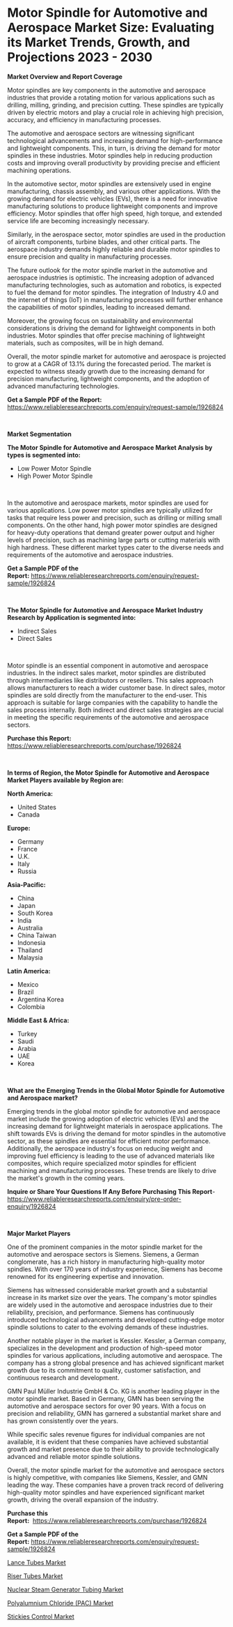 <p><h1>Motor Spindle for Automotive and Aerospace Market Size: Evaluating its Market Trends, Growth, and Projections 2023 - 2030</h1></p><p><strong>Market Overview and Report Coverage</strong></p>
<p><p>Motor spindles are key components in the automotive and aerospace industries that provide a rotating motion for various applications such as drilling, milling, grinding, and precision cutting. These spindles are typically driven by electric motors and play a crucial role in achieving high precision, accuracy, and efficiency in manufacturing processes.</p><p>The automotive and aerospace sectors are witnessing significant technological advancements and increasing demand for high-performance and lightweight components. This, in turn, is driving the demand for motor spindles in these industries. Motor spindles help in reducing production costs and improving overall productivity by providing precise and efficient machining operations.</p><p>In the automotive sector, motor spindles are extensively used in engine manufacturing, chassis assembly, and various other applications. With the growing demand for electric vehicles (EVs), there is a need for innovative manufacturing solutions to produce lightweight components and improve efficiency. Motor spindles that offer high speed, high torque, and extended service life are becoming increasingly necessary.</p><p>Similarly, in the aerospace sector, motor spindles are used in the production of aircraft components, turbine blades, and other critical parts. The aerospace industry demands highly reliable and durable motor spindles to ensure precision and quality in manufacturing processes.</p><p>The future outlook for the motor spindle market in the automotive and aerospace industries is optimistic. The increasing adoption of advanced manufacturing technologies, such as automation and robotics, is expected to fuel the demand for motor spindles. The integration of Industry 4.0 and the internet of things (IoT) in manufacturing processes will further enhance the capabilities of motor spindles, leading to increased demand.</p><p>Moreover, the growing focus on sustainability and environmental considerations is driving the demand for lightweight components in both industries. Motor spindles that offer precise machining of lightweight materials, such as composites, will be in high demand.</p><p>Overall, the motor spindle market for automotive and aerospace is projected to grow at a CAGR of 13.1% during the forecasted period. The market is expected to witness steady growth due to the increasing demand for precision manufacturing, lightweight components, and the adoption of advanced manufacturing technologies.</p></p>
<p><strong>Get a Sample PDF of the Report:</strong> <a href="https://www.reliableresearchreports.com/enquiry/request-sample/1926824">https://www.reliableresearchreports.com/enquiry/request-sample/1926824</a></p>
<p>&nbsp;</p>
<p><strong>Market Segmentation</strong></p>
<p><strong>The Motor Spindle for Automotive and Aerospace Market Analysis by types is segmented into:</strong></p>
<p><ul><li>Low Power Motor Spindle</li><li>High Power Motor Spindle</li></ul></p>
<p>&nbsp;</p>
<p><p>In the automotive and aerospace markets, motor spindles are used for various applications. Low power motor spindles are typically utilized for tasks that require less power and precision, such as drilling or milling small components. On the other hand, high power motor spindles are designed for heavy-duty operations that demand greater power output and higher levels of precision, such as machining large parts or cutting materials with high hardness. These different market types cater to the diverse needs and requirements of the automotive and aerospace industries.</p></p>
<p><strong>Get a Sample PDF of the Report:</strong>&nbsp;<a href="https://www.reliableresearchreports.com/enquiry/request-sample/1926824">https://www.reliableresearchreports.com/enquiry/request-sample/1926824</a></p>
<p>&nbsp;</p>
<p><strong>The Motor Spindle for Automotive and Aerospace Market Industry Research by Application is segmented into:</strong></p>
<p><ul><li>Indirect Sales</li><li>Direct Sales</li></ul></p>
<p>&nbsp;</p>
<p><p>Motor spindle is an essential component in automotive and aerospace industries. In the indirect sales market, motor spindles are distributed through intermediaries like distributors or resellers. This sales approach allows manufacturers to reach a wider customer base. In direct sales, motor spindles are sold directly from the manufacturer to the end-user. This approach is suitable for large companies with the capability to handle the sales process internally. Both indirect and direct sales strategies are crucial in meeting the specific requirements of the automotive and aerospace sectors.</p></p>
<p><strong>Purchase this Report:</strong>&nbsp; <a href="https://www.reliableresearchreports.com/purchase/1926824">https://www.reliableresearchreports.com/purchase/1926824</a></p>
<p>&nbsp;</p>
<p><strong>In terms of Region, the Motor Spindle for Automotive and Aerospace Market Players available by Region are:</strong></p>
<p>
    <p> <strong> North America: </strong>
        <ul>
            <li>United States</li>
            <li>Canada</li>
        </ul>
        </p> 
    <p> <strong> Europe: </strong>
        <ul>
            <li>Germany</li>
            <li>France</li>
            <li>U.K.</li>
            <li>Italy</li>
            <li>Russia</li>
        </ul>
        </p> 
    <p> <strong> Asia-Pacific: </strong>
        <ul>
            <li>China</li>
            <li>Japan</li>
            <li>South Korea</li>
            <li>India</li>
            <li>Australia</li>
            <li>China Taiwan</li>
            <li>Indonesia</li>
            <li>Thailand</li>
            <li>Malaysia</li>
        </ul>
        </p> 
    <p> <strong> Latin America: </strong>
        <ul>
            <li>Mexico</li>
            <li>Brazil</li>
            <li>Argentina Korea</li>
            <li>Colombia</li>
        </ul>
        </p> 
    <p> <strong> Middle East & Africa: </strong>
        <ul>
            <li>Turkey</li>
            <li>Saudi</li>
            <li>Arabia</li>
            <li>UAE</li>
            <li>Korea</li>
        </ul>
    </p>
    </p>
<p>&nbsp;</p>
<p><strong>What are the Emerging Trends in the Global Motor Spindle for Automotive and Aerospace market?</strong></p>
<p><p>Emerging trends in the global motor spindle for automotive and aerospace market include the growing adoption of electric vehicles (EVs) and the increasing demand for lightweight materials in aerospace applications. The shift towards EVs is driving the demand for motor spindles in the automotive sector, as these spindles are essential for efficient motor performance. Additionally, the aerospace industry's focus on reducing weight and improving fuel efficiency is leading to the use of advanced materials like composites, which require specialized motor spindles for efficient machining and manufacturing processes. These trends are likely to drive the market's growth in the coming years.</p></p>
<p><strong>Inquire or Share Your Questions If Any Before Purchasing This Report</strong>- <a href="https://www.reliableresearchreports.com/enquiry/pre-order-enquiry/1926824">https://www.reliableresearchreports.com/enquiry/pre-order-enquiry/1926824</a></p>
<p>&nbsp;</p>
<p><strong>Major Market Players</strong></p>
<p><p>One of the prominent companies in the motor spindle market for the automotive and aerospace sectors is Siemens. Siemens, a German conglomerate, has a rich history in manufacturing high-quality motor spindles. With over 170 years of industry experience, Siemens has become renowned for its engineering expertise and innovation.</p><p>Siemens has witnessed considerable market growth and a substantial increase in its market size over the years. The company's motor spindles are widely used in the automotive and aerospace industries due to their reliability, precision, and performance. Siemens has continuously introduced technological advancements and developed cutting-edge motor spindle solutions to cater to the evolving demands of these industries.</p><p>Another notable player in the market is Kessler. Kessler, a German company, specializes in the development and production of high-speed motor spindles for various applications, including automotive and aerospace. The company has a strong global presence and has achieved significant market growth due to its commitment to quality, customer satisfaction, and continuous research and development.</p><p>GMN Paul Müller Industrie GmbH & Co. KG is another leading player in the motor spindle market. Based in Germany, GMN has been serving the automotive and aerospace sectors for over 90 years. With a focus on precision and reliability, GMN has garnered a substantial market share and has grown consistently over the years.</p><p>While specific sales revenue figures for individual companies are not available, it is evident that these companies have achieved substantial growth and market presence due to their ability to provide technologically advanced and reliable motor spindle solutions.</p><p>Overall, the motor spindle market for the automotive and aerospace sectors is highly competitive, with companies like Siemens, Kessler, and GMN leading the way. These companies have a proven track record of delivering high-quality motor spindles and have experienced significant market growth, driving the overall expansion of the industry.</p></p>
<p><strong>Purchase this Report:</strong>&nbsp;&nbsp;<a href="https://www.reliableresearchreports.com/purchase/1926824">https://www.reliableresearchreports.com/purchase/1926824</a></p>
<p></p>
<p><strong>Get a Sample PDF of the Report:</strong>&nbsp;<a href="https://www.reliableresearchreports.com/enquiry/request-sample/1926824">https://www.reliableresearchreports.com/enquiry/request-sample/1926824</a></p>
<p><p><a href="https://medium.com/@maeganbraun/lance-tubes-market-insights-into-market-cagr-market-trends-and-growth-strategies-2faed9923a56">Lance Tubes Market</a></p><p><a href="https://medium.com/@santaraynor/riser-tubes-market-analysis-and-sze-forecasted-for-period-from-2023-to-2030-633c79d5a54b">Riser Tubes Market</a></p><p><a href="https://medium.com/@santosdicki2023/nuclear-steam-generator-tubing-market-focuses-on-market-share-size-and-projected-forecast-till-63803235db75">Nuclear Steam Generator Tubing Market</a></p><p><a href="https://github.com/lbird53714/Market-Research-Report-List-1/blob/main/polyalumnium-chloride-pac-market.md">Polyalumnium Chloride (PAC) Market</a></p><p><a href="https://github.com/pizolina/Market-Research-Report-List-1/blob/main/stickies-control-market.md">Stickies Control Market</a></p></p>